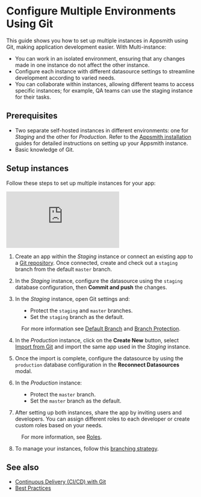 # Configure Multiple Environments Using Git

This guide shows you how to set up multiple instances in Appsmith using Git, making application development easier. With Multi-instance:

* You can work in an isolated environment, ensuring that any changes made in one instance do not affect the other instance.
* Configure each instance with different datasource settings to streamline development according to varied needs.
* You can collaborate within instances, allowing different teams to access specific instances; for example, QA teams can use the staging instance for their tasks.



## Prerequisites

* Two separate self-hosted instances in different environments: one for *Staging* and the other for *Production*. Refer to the [Appsmith installation](/getting-started/setup/installation-guides) guides for detailed instructions on setting up your Appsmith instance.
* Basic knowledge of Git.

<ZoomImage src="/img/git-multi-appsmith.drawio.png" alt="" caption=""/>




 

## Setup instances

Follow these steps to set up multiple instances for your app:


<div style={{ position: "relative", paddingBottom: "calc(50.520833333333336% + 41px)", height: "0", width: "100%" }}>
  <iframe src="https://demo.arcade.software/KW8UHVsaBJquF3TNfNiE?embed" frameborder="0" loading="lazy" webkitallowfullscreen mozallowfullscreen allowfullscreen style={{ position: "absolute", top: "0", left: "0", width: "100%", height: "100%", colorScheme: "light" }} title="Appsmith | Connect Data">
  </iframe>
</div>

1. Create an app within the *Staging* instance or connect an existing app to a [Git repository](/advanced-concepts/version-control-with-git/guides/overview#connect-git-repository). Once connected, create and check out a `staging` branch from the default `master` branch.

2. In the *Staging* instance, configure the datasource using the `staging` database configuration, then **Commit and push** the changes.

3. In the *Staging* instance, open Git settings and:

<dd>

* Protect the `staging` and `master` branches.
* Set the `staging` branch as the default.

For more information see [Default Branch](/advanced-concepts/version-control-with-git/reference/git-settings#branch) and [Branch Protection](/advanced-concepts/version-control-with-git/reference/git-settings#branch).


</dd>

4. In the *Production* instance, click on the **Create New** button, select [Import from Git](/advanced-concepts/version-control-with-git/import-from-repository) and import the same app used in the *Staging* instance.


5. Once the import is complete, configure the datasource by using the `production` database configuration in the **Reconnect Datasources** modal.

6. In the *Production* instance:

<dd>

* Protect the `master` branch.
* Set the `master` branch as the default.


</dd>

7. After setting up both instances, share the app by inviting users and developers. You can assign different roles to each developer or create custom roles based on your needs.


<dd>

For more information, see [Roles](/advanced-concepts/granular-access-control/roles).

</dd>

8. To manage your instances, follow this [branching strategy](/advanced-concepts/version-control-with-git/merging-branches#use-branching-strategy). 

## See also

- [Continuous Delivery (CI/CD) with Git](/advanced-concepts/version-control-with-git/cd-with-git)
- [Best Practices](/advanced-concepts/version-control-with-git/merging-branches)
